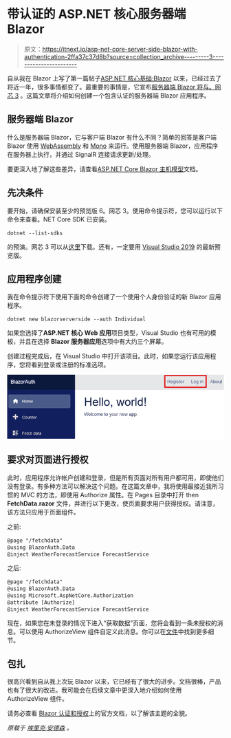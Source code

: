 # 带认证的 ASP.NET 核心服务器端 Blazor

> 原文：<https://itnext.io/asp-net-core-server-side-blazor-with-authentication-2ffa37c37d8b?source=collection_archive---------3----------------------->

自从我在 Blazor 上写了第一篇帖子[ASP.NET 核心基础:Blazor](https://elanderson.net/2018/08/asp-net-core-basics-blazor/) 以来，已经过去了将近一年，很多事情都变了。最重要的事情是，它宣布[服务器端 Blazor 将与。网芯 3](https://devblogs.microsoft.com/aspnet/blazor-0-6-0-experimental-release-now-available/) 。这篇文章将介绍如何创建一个包含认证的服务器端 Blazor 应用程序。

## 服务器端 Blazor

什么是服务器端 Blazor，它与客户端 Blazor 有什么不同？简单的回答是客户端 Blazor 使用 [WebAssembly](https://webassembly.org/) 和 [Mono](https://www.mono-project.com/news/2017/08/09/hello-webassembly/) 来运行。使用服务器端 Blazor，应用程序在服务器上执行，并通过 SignalR 连接请求更新/处理。

要更深入地了解这些差异，请查看[ASP.NET Core Blazor 主机模型](https://docs.microsoft.com/en-us/aspnet/core/blazor/hosting-models?view=aspnetcore-3.0)文档。

## 先决条件

要开始，请确保安装至少的预览版 6。网芯 3。使用命令提示符，您可以运行以下命令来查看。NET Core SDK 已安装。

```
dotnet --list-sdks
```

的预演。网芯 3 可以从[这里](https://dotnet.microsoft.com/download/dotnet-core/3.0)下载。还有，一定要用 [Visual Studio 2019](https://visualstudio.microsoft.com/vs/preview/) 的最新预览版。

## 应用程序创建

我在命令提示符下使用下面的命令创建了一个使用个人身份验证的新 Blazor 应用程序。

```
dotnet new blazorserverside --auth Individual
```

如果您选择了**ASP.NET 核心 Web 应用**项目类型，Visual Studio 也有可用的模板，并且在选择 **Blazor 服务器应用**选项中有大约三个屏幕。

创建过程完成后，在 Visual Studio 中打开该项目。此时，如果您运行该应用程序，您将看到登录或注册的标准选项。

![](img/c3d78fcf67ada2ac84ca9dfe62da9b7e.png)

## 要求对页面进行授权

此时，应用程序允许帐户创建和登录，但是所有页面对所有用户都可用，即使他们没有登录。有多种方法可以解决这个问题。在这篇文章中，我将使用最接近我所习惯的 MVC 的方法，即使用 Authorize 属性。在 Pages 目录中打开 then **FetchData.razor** 文件，并进行以下更改，使页面要求用户获得授权。请注意，该方法只应用于页面组件。

之前:

```
@page "/fetchdata"
@using BlazorAuth.Data
@inject WeatherForecastService ForecastService
```

之后:

```
@page "/fetchdata"
@using BlazorAuth.Data
@using Microsoft.AspNetCore.Authorization
@attribute [Authorize]
@inject WeatherForecastService ForecastService
```

现在，如果您在未登录的情况下进入“获取数据”页面，您将会看到一条未授权的消息。可以使用 AuthorizeView 组件自定义此消息。你可以在[文件](https://docs.microsoft.com/en-us/aspnet/core/security/blazor/?view=aspnetcore-3.0&tabs=visual-studio#authorizeview-component)中找到更多细节。

## 包扎

很高兴看到自从我上次玩 Blazor 以来，它已经有了很大的进步。文档很棒，产品也有了很大的改进。我可能会在后续文章中更深入地介绍如何使用 AuthorizeView 组件。

请务必查看 [Blazor 认证和授权](https://docs.microsoft.com/en-us/aspnet/core/security/blazor/?view=aspnetcore-3.0)上的官方文档，以了解该主题的全貌。

*原载于* [*埃里克·安德森*](https://elanderson.net/2019/08/asp-net-core-server-side-blazor-with-authentication/) *。*